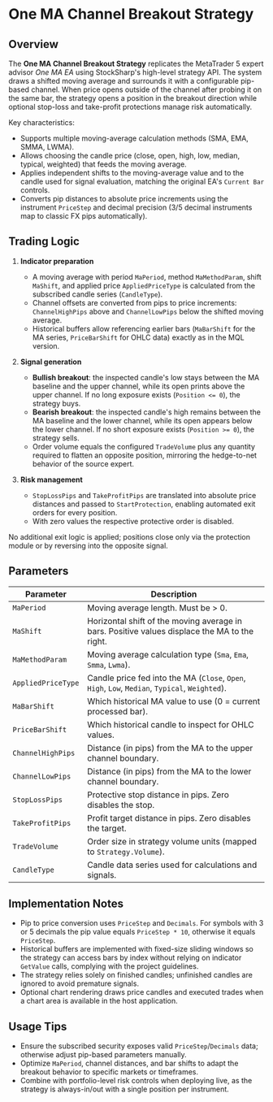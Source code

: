 # One MA Channel Breakout Strategy

## Overview
The **One MA Channel Breakout Strategy** replicates the MetaTrader 5 expert advisor *One MA EA* using StockSharp's high-level strategy API. The system draws a shifted moving average and surrounds it with a configurable pip-based channel. When price opens outside of the channel after probing it on the same bar, the strategy opens a position in the breakout direction while optional stop-loss and take-profit protections manage risk automatically.

Key characteristics:
- Supports multiple moving-average calculation methods (SMA, EMA, SMMA, LWMA).
- Allows choosing the candle price (close, open, high, low, median, typical, weighted) that feeds the moving average.
- Applies independent shifts to the moving-average value and to the candle used for signal evaluation, matching the original EA's `Current Bar` controls.
- Converts pip distances to absolute price increments using the instrument `PriceStep` and decimal precision (3/5 decimal instruments map to classic FX pips automatically).

## Trading Logic
1. **Indicator preparation**
   - A moving average with period `MaPeriod`, method `MaMethodParam`, shift `MaShift`, and applied price `AppliedPriceType` is calculated from the subscribed candle series (`CandleType`).
   - Channel offsets are converted from pips to price increments: `ChannelHighPips` above and `ChannelLowPips` below the shifted moving average.
   - Historical buffers allow referencing earlier bars (`MaBarShift` for the MA series, `PriceBarShift` for OHLC data) exactly as in the MQL version.

2. **Signal generation**
   - **Bullish breakout**: the inspected candle's low stays between the MA baseline and the upper channel, while its open prints above the upper channel. If no long exposure exists (`Position <= 0`), the strategy buys.
   - **Bearish breakout**: the inspected candle's high remains between the MA baseline and the lower channel, while its open appears below the lower channel. If no short exposure exists (`Position >= 0`), the strategy sells.
   - Order volume equals the configured `TradeVolume` plus any quantity required to flatten an opposite position, mirroring the hedge-to-net behavior of the source expert.

3. **Risk management**
   - `StopLossPips` and `TakeProfitPips` are translated into absolute price distances and passed to `StartProtection`, enabling automated exit orders for every position.
   - With zero values the respective protective order is disabled.

No additional exit logic is applied; positions close only via the protection module or by reversing into the opposite signal.

## Parameters
| Parameter | Description |
|-----------|-------------|
| `MaPeriod` | Moving average length. Must be > 0. |
| `MaShift` | Horizontal shift of the moving average in bars. Positive values displace the MA to the right. |
| `MaMethodParam` | Moving average calculation type (`Sma`, `Ema`, `Smma`, `Lwma`). |
| `AppliedPriceType` | Candle price fed into the MA (`Close`, `Open`, `High`, `Low`, `Median`, `Typical`, `Weighted`). |
| `MaBarShift` | Which historical MA value to use (0 = current processed bar). |
| `PriceBarShift` | Which historical candle to inspect for OHLC values. |
| `ChannelHighPips` | Distance (in pips) from the MA to the upper channel boundary. |
| `ChannelLowPips` | Distance (in pips) from the MA to the lower channel boundary. |
| `StopLossPips` | Protective stop distance in pips. Zero disables the stop. |
| `TakeProfitPips` | Profit target distance in pips. Zero disables the target. |
| `TradeVolume` | Order size in strategy volume units (mapped to `Strategy.Volume`). |
| `CandleType` | Candle data series used for calculations and signals. |

## Implementation Notes
- Pip to price conversion uses `PriceStep` and `Decimals`. For symbols with 3 or 5 decimals the pip value equals `PriceStep * 10`, otherwise it equals `PriceStep`.
- Historical buffers are implemented with fixed-size sliding windows so the strategy can access bars by index without relying on indicator `GetValue` calls, complying with the project guidelines.
- The strategy relies solely on finished candles; unfinished candles are ignored to avoid premature signals.
- Optional chart rendering draws price candles and executed trades when a chart area is available in the host application.

## Usage Tips
- Ensure the subscribed security exposes valid `PriceStep`/`Decimals` data; otherwise adjust pip-based parameters manually.
- Optimize `MaPeriod`, channel distances, and bar shifts to adapt the breakout behavior to specific markets or timeframes.
- Combine with portfolio-level risk controls when deploying live, as the strategy is always-in/out with a single position per instrument.
